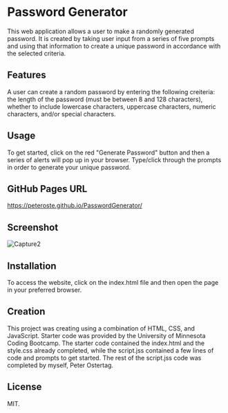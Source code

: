 # Password Generator
This web application allows a user to make a randomly generated password. It is created by taking user input from a series of five prompts and using that information to create a unique password in accordance with the selected criteria.

## Features
A user can create a random password by entering the following creiteria: the length of the password (must be between 8 and 128 characters), whether to include lowercase characters, uppercase characters, numeric characters, and/or special characters.

## Usage
To get started, click on the red "Generate Password" button and then a series of alerts will pop up in your browser. Type/click through the prompts in order to generate your unique password.

## GitHub Pages URL
https://peteroste.github.io/PasswordGenerator/

## Screenshot
![Capture2](https://github.com/PeterOste/PasswordGenerator/assets/131497563/16633e8a-e737-4a8b-8977-9fa64e14efe1)

## Installation
To access the website, click on the index.html file and then open the page in your preferred browser.

## Creation
This project was creating using a combination of HTML, CSS, and JavaScript. Starter code was provided by the University of Minnesota Coding Bootcamp. The starter code contained the index.html and the style.css already completed, while the script.jss contained a few lines of code and prompts to get started. The rest of the script.jss code was completed by myself, Peter Ostertag.

## License
MIT.
